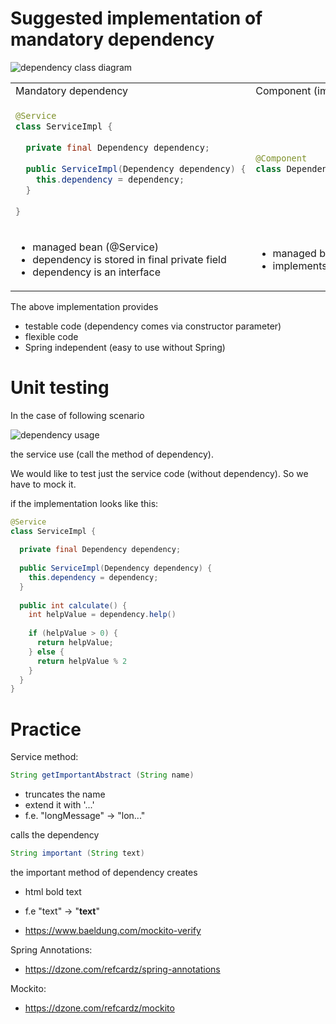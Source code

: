 # Suggested implementation of mandatory dependency

![dependency class diagram](http://www.plantuml.com/plantuml/png/LSin3i8m38NXtQVmZDGU0NLWOUO4bdcq5Kw870Uf0kuEWYLix_tIDzKGZvQCYkXLPl0j5hZ91dyGhpdW5r7m0GNvZAmRiPhKsfLZAaOlel_2OolZSzzB-iaJ_Bugleowmxl1rtc9eJVJPxHaRm00)

<table>
<tr>
<td> Mandatory dependency
  </td> <td> Component (implementation) </td>
</tr>
<tr>
<td> 

```java
@Service
class ServiceImpl {
  
  private final Dependency dependency;
  
  public ServiceImpl(Dependency dependency) {
    this.dependency = dependency;
  }
  
}
```
    
</td>
<td>


```java
@Component
class DependencyImpl implements Dependency {}
```
  
</td>
</tr>
<tr>
<td> 
  
  * managed bean (@Service)
  * dependency is stored in final private field
  * dependency is an interface
  
</td> 
<td> 
  
  * managed bean (@Component)
  * implements the interface
  
</td>
</tr>
</table>



The above implementation provides
* testable code (dependency comes via constructor parameter)
* flexible code
* Spring independent (easy to use without Spring)


# Unit testing

In the case of following scenario

![dependency usage](https://www.planttext.com/api/plantuml/svg/SoWkIImgAStDuU9opiyhAShFIIrIqBLJ24ujAijCJlNCBSYnKaXEp4akpKaiIUL24WQfSaajICrBISrBheGep4ZDAU125LJGHJKDrGYW7DnQBYu7e3wWKm00)

the service use (call the method of dependency).

We would like to test just the service code (without dependency). So we have to mock it.

if the implementation looks like this:

```java
@Service
class ServiceImpl {
  
  private final Dependency dependency;
  
  public ServiceImpl(Dependency dependency) {
    this.dependency = dependency;
  }
  
  public int calculate() {
    int helpValue = dependency.help()
    
    if (helpValue > 0) {
      return helpValue;
    } else {
      return helpValue % 2
    }
  }
}
```

# Practice

Service method:

```java
String getImportantAbstract (String name)
```

* truncates the name
* extend it with '...'
* f.e. "longMessage" -> "lon..."

calls the dependency

```java
String important (String text)
```
the important method of dependency creates
* html bold text
* f.e "text" -> "**text**"

* https://www.baeldung.com/mockito-verify

Spring Annotations:
* https://dzone.com/refcardz/spring-annotations

Mockito:
* https://dzone.com/refcardz/mockito
